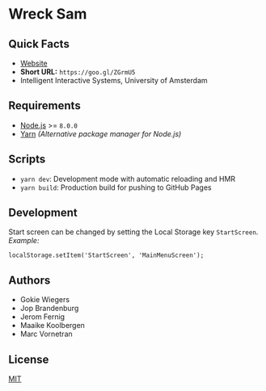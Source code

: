 # Wreck Sam

## Quick Facts
- [Website](https://marc1404.github.io/WreckSam/)
- **Short URL:** `https://goo.gl/ZGrmU5`
- Intelligent Interactive Systems, University of Amsterdam

## Requirements
- [Node.js](https://nodejs.org/en/) >= `8.0.0`
- [Yarn](https://yarnpkg.com/lang/en/) *(Alternative package manager for Node.js)*

## Scripts
- `yarn dev`: Development mode with automatic reloading and HMR
- `yarn build`: Production build for pushing to GitHub Pages

## Development
Start screen can be changed by setting the Local Storage key `StartScreen`.  
*Example:*  
```
localStorage.setItem('StartScreen', 'MainMenuScreen');
```

## Authors
- Gokie Wiegers
- Jop Brandenburg
- Jerom Fernig
- Maaike Koolbergen
- Marc Vornetran

## License
[MIT](https://github.com/marc1404/WreckSam/blob/master/LICENSE)